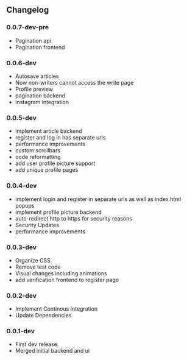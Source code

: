 ## Changelog

### 0.0.7-dev-pre
- Pagination api
- Pagination frontend

### 0.0.6-dev
- Autosave articles
- Now non-writers cannot access the write page
- Profile preview
- pagination backend
- instagram integration

### 0.0.5-dev

- implement article backend
- register and log in has separate urls
- performance improvements
- custom scrollbars
- code reformatting
- add user profile picture support
- add unique profile pages

### 0.0.4-dev

- implement login and register in separate urls as well as index.html popups
- implement profile picture backend
- auto-redirect http to https for security reasons
- Security Updates
- performance improvements

### 0.0.3-dev

- Organize CSS
- Remove test code
- Visual changes including animations
- add verification frontend to register page

### 0.0.2-dev

- Implement Continous Integration
- Update Dependencies

### 0.0.1-dev

- First dev release.
- Merged initial backend and ui
